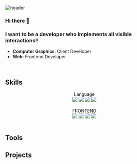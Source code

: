 ![header](https://capsule-render.vercel.app/api?type=rounded&color=C3E5AE&height=300&section=header&text=Hyunah+Park&fontSize=90)

### Hi there 👋
### I want to be a developer who implements all visible interactions!!
- **Computer Graphics**: Client Developer
- **Web**: Frontend Developer
</br>

<!--
**hhyunah/hhyunah** is a ✨ _special_ ✨ repository because its `README.md` (this file) appears on your GitHub profile.

Here are some ideas to get you started:

- 🔭 I’m currently working on ...
- 🌱 I’m currently learning ...
- 👯 I’m looking to collaborate on ...
- 🤔 I’m looking for help with ...
- 💬 Ask me about ...
- 📫 How to reach me: ...
- 😄 Pronouns: ...
- ⚡ Fun fact: ...
-->

## Skills

<div align="center">Language</div>
  <div align="center">
    <img src="https://img.shields.io/badge/C++-00599C?style=for-the-badge&logo=C%2B%2B&logoColor=white">
    <img src="https://img.shields.io/badge/Python-3776AB?style=for-the-badge&logo=javascript&logoColor=black">
    <img src="https://img.shields.io/badge/html5-E34F26?style=for-the-badge&logo=html5&logoColor=white">
    <img src="https://img.shields.io/badge/styled components-DB7093?style=for-the-badge&logo=styled-components&logoColor=white"/>
  </div>
</br>


<div align="center">FRONTEND</div>
  <div align="center">
    <img src="https://img.shields.io/badge/react-61DAFB?style=for-the-badge&logo=react&logoColor=black">
    <img src="https://img.shields.io/badge/javascript-F7DF1E?style=for-the-badge&logo=javascript&logoColor=black">
    <img src="https://img.shields.io/badge/html5-E34F26?style=for-the-badge&logo=html5&logoColor=white">
    <img src="https://img.shields.io/badge/styled components-DB7093?style=for-the-badge&logo=styled-components&logoColor=white"/>
  </div>
</br>

## Tools

## Projects

